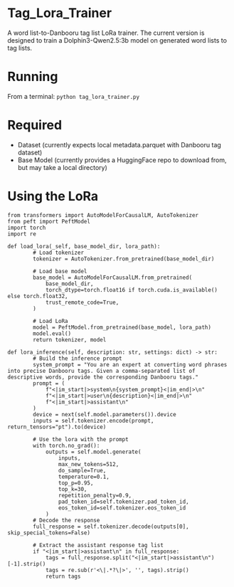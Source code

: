 # Tag_Lora_Trainer
A word list-to-Danbooru tag list LoRa trainer. The current version is designed to train a Dolphin3-Qwen2.5:3b model on generated word lists to tag lists.

# Running
From a terminal: `python tag_lora_trainer.py`

# Required
- Dataset (currently expects local metadata.parquet with Danbooru tag dataset)
- Base Model (currently provides a HuggingFace repo to download from, but may take a local directory)

# Using the LoRa
```
from transformers import AutoModelForCausalLM, AutoTokenizer
from peft import PeftModel
import torch
import re

def load_lora(_self, base_model_dir, lora_path):
        # Load tokenizer
        tokenizer = AutoTokenizer.from_pretrained(base_model_dir)

        # Load base model
        base_model = AutoModelForCausalLM.from_pretrained(
            base_model_dir,
            torch_dtype=torch.float16 if torch.cuda.is_available() else torch.float32,
            trust_remote_code=True,
        )

        # Load LoRa
        model = PeftModel.from_pretrained(base_model, lora_path)
        model.eval()
        return tokenizer, model
        
def lora_inference(self, description: str, settings: dict) -> str:
        # Build the inference prompt
        system_prompt = "You are an expert at converting word phrases into precise Danbooru tags. Given a comma-separated list of descriptive words, provide the corresponding Danbooru tags."
        prompt = (
            f"<|im_start|>system\n{system_prompt}<|im_end|>\n"
            f"<|im_start|>user\n{description}<|im_end|>\n"
            f"<|im_start|>assistant\n"
        )
        device = next(self.model.parameters()).device
        inputs = self.tokenizer.encode(prompt, return_tensors="pt").to(device)
            
        # Use the lora with the prompt
        with torch.no_grad():
            outputs = self.model.generate(
                inputs,
                max_new_tokens=512,
                do_sample=True,
                temperature=0.1,
                top_p=0.95,
                top_k=30,
                repetition_penalty=0.9,
                pad_token_id=self.tokenizer.pad_token_id,
                eos_token_id=self.tokenizer.eos_token_id
            )
        # Decode the response
        full_response = self.tokenizer.decode(outputs[0], skip_special_tokens=False)

        # Extract the assistant response tag list
        if "<|im_start|>assistant\n" in full_response:
            tags = full_response.split("<|im_start|>assistant\n")[-1].strip()
            tags = re.sub(r'<\|.*?\|>', '', tags).strip()
            return tags
```
